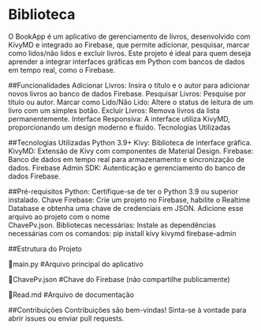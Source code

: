 # Biblioteca
O BookApp é um aplicativo de gerenciamento de livros, desenvolvido com KivyMD e integrado ao Firebase, que permite adicionar, pesquisar, marcar como lidos/não lidos e excluir livros. Este projeto é ideal para quem deseja aprender a integrar interfaces gráficas em Python com bancos de dados em tempo real, como o Firebase.

##Funcionalidades
 Adicionar Livros: Insira o título e o autor para adicionar novos livros ao banco de dados Firebase.
 Pesquisar Livros: Pesquise por título ou autor.
 Marcar como Lido/Não Lido: Altere o status de leitura de um livro com um simples botão.
 Excluir Livros: Remova livros da lista permanentemente.
 Interface Responsiva: A interface utiliza KivyMD, proporcionando um design moderno e fluido.
 Tecnologias Utilizadas

##Tecnologias Utilizadas
 Python 3.9+
 Kivy: Biblioteca de interface gráfica.
 KivyMD: Extensão de Kivy com componentes de Material Design.
 Firebase: Banco de dados em tempo real para armazenamento e sincronização de dados.
 Firebase Admin SDK: Autenticação e gerenciamento do banco de dados Firebase.

##Pré-requisitos
 Python: Certifique-se de ter o Python 3.9 ou superior instalado.
 Chave Firebase: Crie um projeto no Firebase, habilite o Realtime Database e obtenha uma chave de credenciais em JSON. Adicione esse arquivo ao projeto com o nome  
 ChavePv.json.
 Bibliotecas necessárias:
   Instale as dependências necessárias com os comandos: pip install kivy kivymd firebase-admin

##Estrutura do Projeto

📄main.py           #Arquivo principal do aplicativo 

📄ChavePv.json      #Chave do Firebase (não compartilhe publicamente)

📄Read.md           #Arquivo de documentação

##Contribuições
Contribuições são bem-vindas! Sinta-se à vontade para abrir issues ou enviar pull requests.


